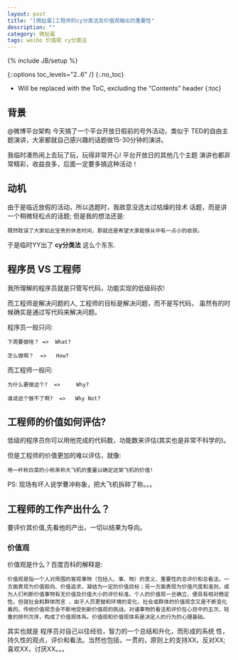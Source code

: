 ```yaml
---
layout: post
title: "[微扯蛋]工程师的cy分类法及价值观输出的重要性"
description: ""
category: 微扯蛋
tags: weibo 价值观 cy分类法
---
```

{% include JB/setup %}

<!-- not list start -->

{::options toc_levels="2..6" /}
{:.no_toc}
* Will be replaced with the ToC, excluding the "Contents" header
{:toc}

## 背景

<!-- not list end -->

 @微博平台架构 今天搞了一个平台开放日假前的号外活动，类似于
 TED的自由主题演讲，大家都就自己感兴趣的话题做15-30分钟的演讲。
 
我临时凑热闹上去玩了玩，玩得非常开心! 平台开放日的其他几个主题
演讲也都非常精彩，收益良多，后面一定要多搞这种活动！

<!-- more start -->

## 动机

由于是临近放假的活动，所以选题时，我故意没选太过枯燥的技术
话题，而是讲一个稍微轻松点的话题; 但是我的想法还是: 

    既然耽误了大家如此宝贵的休息时间，那就还是希望大家能够从中有一点小的收获。 

于是临时YY出了 **cy分类法** 这么个东东.

## 程序员 VS 工程师

我所理解的程序员就是只管写代码，功能实现的低级码农!

而工程师是解决问题的人, 工程师的目标是解决问题，而不是写代码，
虽然有的时候确实是通过写代码来解决问题。 

程序员一般只问: 

    下周要做啥？ =>  What? 

    怎么做啊？  =>   How? 

而工程师一般问:
   
    为什么要做这个?  =>     Why? 
   
    谁说这个做不了啊?  =>   Why Not? 

## 工程师的价值如何评估? 

低级的程序员你可以用他完成的代码数，功能数来评估(其实也是非常不科学的)。

但是工程师的价值更加的难以评估，就像:

    用一杆称白菜的小称来称大飞机的重量以确定这架飞机的价值!

PS: 现场有坏人说学曹冲称象，把大飞机拆碎了称。。。

## 工程师的工作产出什么？

要评价其价值,先看他的产出，一切以结果为导向。

### 价值观

价值观是什么？百度百科的解释是:

    价值观是指一个人对周围的客观事物（包括人、事、物）的意义、重要性的总评价和总看法。一方面表现为价值取向、价值追求，凝结为一定的价值目标；另一方面表现为价值尺度和准则，成为人们判断价值事物有无价值及价值大小的评价标准。个人的价值观一旦确立，便具有相对稳定性。但就社会和群体而言 ，由于人员更替和环境的变化，社会或群体的价值观念又是不断变化着的。传统价值观念会不断地受到新价值观的挑战。对诸事物的看法和评价在心目中的主次、轻重的排列次序，构成了价值观体系。价值观和价值观体系是决定人的行为的心理基础。

其实也就是 程序员对自己以往经验，智力的一个总结和升化，而形成的系统
性，持久性的观点，评价和看法。当然也包括，一贯的，原则上的支持XX，反对XX;
喜欢XX，讨厌XX。。。


<!-- more end -->

